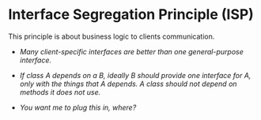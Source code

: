 # Interface Segregation Principle (ISP)

This principle is about business logic to clients communication.

+ *Many client-specific interfaces are better than one general-purpose interface.*

+ *If class A depends on a B, ideally B should provide one interface for A, only with the things that A depends. A class
should not depend on methods it does not use.*

+ *You want me to plug this in, where?*

